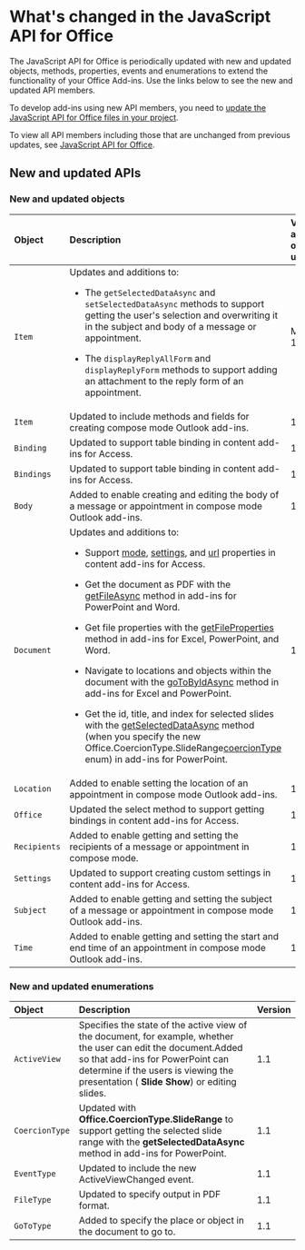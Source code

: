 # What's changed in the JavaScript API for Office

The JavaScript API for Office is periodically updated with new and updated objects, methods, properties, events and enumerations to extend the functionality of your Office Add-ins. Use the links below to see the new and updated API members.

To develop add-ins using new API members, you need to [update the JavaScript API for Office files in your project](https://docs.microsoft.com/en-us/office/dev/add-ins/develop/update-your-javascript-api-for-office-and-manifest-schema-version).

To view all API members including those that are unchanged from previous updates, see [JavaScript API for Office](javascript-api-for-office.md).

## New and updated APIs

### New and updated objects

|**Object**|**Description**|**Version added or updated**|
|:-----|:-----|:-----|
|`Item`|Updates and additions to:<br><ul><li><p>The `getSelectedDataAsync` and `setSelectedDataAsync` methods to support getting the user's selection and overwriting it in the subject and body  of a message or appointment.</p></li><li><p>The `displayReplyAllForm` and `displayReplyForm` methods to support adding an attachment to the reply form of an appointment.</p></li></ul>|Mailbox 1.2|
|`Item`|Updated to include methods and fields for creating compose mode Outlook add-ins. |1.1|
|`Binding`|Updated to support table binding in content add-ins for Access.|1.1|
|`Bindings`|Updated to support table binding in content add-ins for Access.|1.1|
|`Body`|Added to enable creating and editing the body of a message or appointment in compose mode Outlook add-ins.|1.1|
|`Document`|Updates and additions to: <ul><li><p>Support <a href="http://msdn.microsoft.com/library/551369c3-315b-428f-8b7e-08987f6b0e00(Office.15).aspx" target="_blank">mode</a>, <a href="http://msdn.microsoft.com/library/77ba7daf-419f-44b6-8747-7fd5618b7053(Office.15).aspx" target="_blank">settings</a>, and <a href="http://msdn.microsoft.com/library/480ac3c6-370e-4505-aba3-1d0dce9fb3dc(Office.15).aspx" target="_blank">url</a> properties in content add-ins for Access.</p></li><li><p>Get the document as PDF with the <a href="http://msdn.microsoft.com/library/35dda81c-235e-4eab-8a77-9acb3b73a380(Office.15).aspx" target="_blank">getFileAsync</a> method in add-ins for PowerPoint and Word.</p></li><li><p>Get file properties with the <a href="http://msdn.microsoft.com/library/2533a563-95ae-4d52-b2d5-a6783e4ef5b4(Office.15).aspx" target="_blank">getFileProperties</a> method in add-ins for Excel, PowerPoint, and Word.</p></li><li><p>Navigate to locations and objects within the document with the <a href="http://msdn.microsoft.com/library/35dda81c-235e-4eab-8a77-9acb3b73a380(Office.15).aspx" target="_blank">goToByIdAsync</a> method in add-ins for Excel and PowerPoint.</p></li><li><p>Get the id, title, and index for selected slides with the <a href="http://msdn.microsoft.com/library/f85ad02c-64f0-4b73-87f6-7f521b3afd69(Office.15).aspx" target="_blank">getSelectedDataAsync</a> method (when you specify the new <span class="keyword">Office.CoercionType.SlideRange</span><a href="http://msdn.microsoft.com/library/735eaab6-5e31-4bc2-add5-9d378900a31b(Office.15).aspx" target="_blank">coercionType</a> enum) in add-ins for PowerPoint.</p></li></ul>|1.1|
|`Location`|Added to enable setting the location of an appointment in compose mode Outlook add-ins.|1.1|
|`Office`|Updated the select method to support getting bindings in content add-ins for Access.|1.1|
|`Recipients`|Added to enable getting and setting the recipients of a message or appointment in compose mode.|1.1|
|`Settings`|Updated to support creating custom settings in content add-ins for Access.|1.1|
|`Subject`|Added to enable getting and setting the subject of a message or appointment in compose mode Outlook add-ins.|1.1|
|`Time`|Added to enable getting and setting the start and end time of an appointment in compose mode Outlook add-ins.|1.1|

### New and updated enumerations

|**Object**|**Description**|**Version**|
|:-----|:-----|:-----|
|`ActiveView`|Specifies the state of the active view of the document, for example, whether the user can edit the document.Added so that add-ins for PowerPoint can determine if the users is viewing the presentation ( **Slide Show**) or editing slides. |1.1|
|`CoercionType`|Updated with  **Office.CoercionType.SlideRange** to support getting the selected slide range with the **getSelectedDataAsync** method in add-ins for PowerPoint.|1.1|
|`EventType`|Updated to include the new ActiveViewChanged event.|1.1|
|`FileType`|Updated to specify output in PDF format.|1.1|
|`GoToType`|Added to specify the place or object in the document to go to.|1.1|

